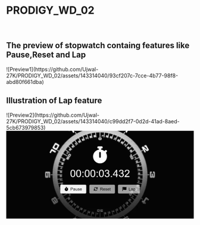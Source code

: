 # PRODIGY_WD_02
<br>
<h2>The preview of stopwatch containg features like <b>Pause</b>,<b>Reset</b> and <b>Lap</b></h2>
![Preview1](https://github.com/Ujwal-27K/PRODIGY_WD_02/assets/143314040/93cf207c-7cce-4b77-98f8-abd80f661dba)
<h2>Illustration of <b>Lap</b> feature</h2>
![Preview2](https://github.com/Ujwal-27K/PRODIGY_WD_02/assets/143314040/c99dd2f7-0d2d-41ad-8aed-5cb673979853)

<img src="Preview1.png"/>
